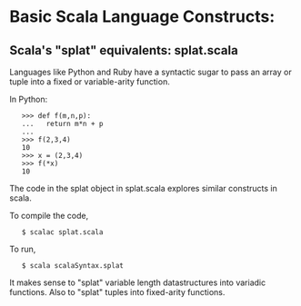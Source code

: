 # Basic Scala Language Constructs:

## Scala's "splat" equivalents: splat.scala
  Languages like Python and Ruby have a syntactic
  sugar to pass an array or tuple into a fixed or
  variable-arity function.

  In Python:
  ```
     >>> def f(m,n,p):
     ...   return m*n + p
     ...
     >>> f(2,3,4)
     10
     >>> x = (2,3,4)
     >>> f(*x)
     10
  ```
  The code in the splat object in splat.scala explores
  similar constructs in scala.

  To compile the code, 
  ```
     $ scalac splat.scala
  ```
  To run,
  ```
     $ scala scalaSyntax.splat  
  ```
  It makes sense to "splat" variable length datastructures into
  variadic functions.  Also to "splat" tuples into fixed-arity
  functions.  
